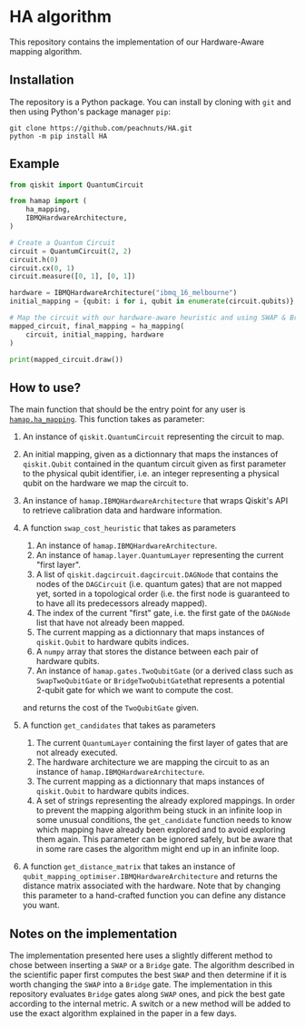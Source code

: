 # HA algorithm

This repository contains the implementation of our Hardware-Aware mapping algorithm.

## Installation

The repository is a Python package. You can install by cloning with `git` and then using Python's package manager `pip`:

``` shell
git clone https://github.com/peachnuts/HA.git
python -m pip install HA
```

## Example

``` python
from qiskit import QuantumCircuit

from hamap import (
    ha_mapping,
    IBMQHardwareArchitecture,
)

# Create a Quantum Circuit
circuit = QuantumCircuit(2, 2)
circuit.h(0)
circuit.cx(0, 1)
circuit.measure([0, 1], [0, 1])

hardware = IBMQHardwareArchitecture("ibmq_16_melbourne")
initial_mapping = {qubit: i for i, qubit in enumerate(circuit.qubits)}

# Map the circuit with our hardware-aware heuristic and using SWAP & Bridge gates.
mapped_circuit, final_mapping = ha_mapping(
    circuit, initial_mapping, hardware
)

print(mapped_circuit.draw())
```

## How to use?

The main function that should be the entry point for any user is [`hamap.ha_mapping`](https://github.com/peachnuts/HA/blob/master/src/hamap/mapping.py#L69).
This function takes as parameter:

1. An instance of `qiskit.QuantumCircuit` representing the circuit to map.
2. An initial mapping, given as a dictionnary that maps the instances of `qiskit.Qubit` contained in the quantum circuit given as first parameter to the physical qubit identifier, i.e. an integer representing a physical qubit on the hardware we map the circuit to.
3. An instance of `hamap.IBMQHardwareArchitecture` that wraps Qiskit's API to retrieve calibration data and hardware information.
4. A function `swap_cost_heuristic` that takes as parameters
   1. An instance of `hamap.IBMQHardwareArchitecture`.
   2. An instance of `hamap.layer.QuantumLayer` representing the current "first layer".
   3. A list of `qiskit.dagcircuit.dagcircuit.DAGNode` that contains the nodes of the `DAGCircuit` (i.e. quantum gates) that are not mapped yet, sorted in a topological order (i.e. the first node is guaranteed to to have all its predecessors already mapped).
   4. The index of the current "first" gate, i.e. the first gate of the `DAGNode` list that have not already been mapped.
   5. The current mapping as a dictionnary that maps instances of `qiskit.Qubit` to hardware qubits indices.
   6. A `numpy` array that stores the distance between each pair of hardware qubits.
   7. An instance of `hamap.gates.TwoQubitGate` (or a derived class such as `SwapTwoQubitGate` or `BridgeTwoQubitGate`that represents a potential 2-qubit gate for which we want to compute the cost.
   
   and returns the cost of the `TwoQubitGate` given.
5. A function `get_candidates` that takes as parameters
   1. The current `QuantumLayer` containing the first layer of gates that are not already executed.
   2. The hardware architecture we are mapping the circuit to as an instance of `hamap.IBMQHardwareArchitecture`.
   3. The current mapping as a dictionnary that maps instances of `qiskit.Qubit` to hardware qubits indices.
   4. A set of strings representing the already explored mappings. In order to prevent the mapping algorithm being stuck in an infinite loop in some unusual conditions, the `get_candidate` function needs to know which mapping have already been explored and to avoid exploring them again. This parameter can be ignored safely, but be aware that in some rare cases the algorithm might end up in an infinite loop.
6. A function `get_distance_matrix` that takes an instance of `qubit_mapping_optimiser.IBMQHardwareArchitecture` and returns the distance matrix associated with the hardware. Note that by changing this parameter to a hand-crafted function you can define any distance you want.


## Notes on the implementation

The implementation presented here uses a slightly different method to chose between inserting a `SWAP` or a `Bridge` gate.
The algorithm described in the scientific paper first computes the best `SWAP` and then determine if it is worth changing the `SWAP` into a `Bridge` gate.
The implementation in this repository evaluates `Bridge` gates along `SWAP` ones, and pick the best gate according to the internal metric.
A switch or a new method will be added to use the exact algorithm explained in the paper in a few days.



